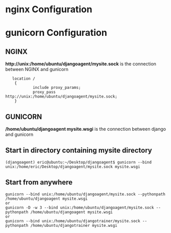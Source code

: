 # nginx Configuration


# gunicorn Configuration

## NGINX

**http://unix:/home/ubuntu/djangoagent/mysite.sock** is the connection between NGINX and gunicorn

```
   location / 
    {
            include proxy_params;
            proxy_pass http://unix:/home/ubuntu/djangoagent/mysite.sock;
    }
```

## GUNICORN

**/home/ubuntu/djangoagent mysite.wsgi** is the connection between django and gunicorn


## Start in directory containing mysite directory

```
(djangoagent) eric@ubuntu:~/Desktop/djangoagent$ gunicorn --bind unix:/home/eric/Desktop/djangoagent/mysite.sock mysite.wsgi
```

## Start from anywhere 

```
gunicorn --bind unix:/home/ubuntu/djangoagent/mysite.sock --pythonpath /home/ubuntu/djangoagent mysite.wsgi
or
gunicorn -D -w 3 --bind unix:/home/ubuntu/djangoagent/mysite.sock --pythonpath /home/ubuntu/djangoagent mysite.wsgi
or
gunicorn --bind unix:/home/ubuntu/djangotrainer/mysite.sock --pythonpath /home/ubuntu/djangotrainer mysite.wsgi
```






